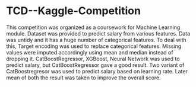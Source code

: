 # TCD--Kaggle-Competition
This competition was organized as a coursework for Machine Learning module.
Dataset was provided to predict salary from various features.
Data was untidy and it has a huge number of categorical features. To deal with this, Target encoding was used to replace categorical features. Missing values were imputed accordingly using mean and median instead of dropping it.
CatBoostRegressor, XGBoost, Neural Network was used to predict salary, but CatBoostRegressor gave a good result.
Two variant of CatBoostregresor was used to predict salary based on learning rate. Later mean of both the result was taken to improve the overall score.
